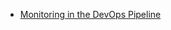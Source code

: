 * [Monitoring in the DevOps Pipeline](https://insights.sei.cmu.edu/devops/2015/12/monitoring-in-the-devops-pipeline.html)

